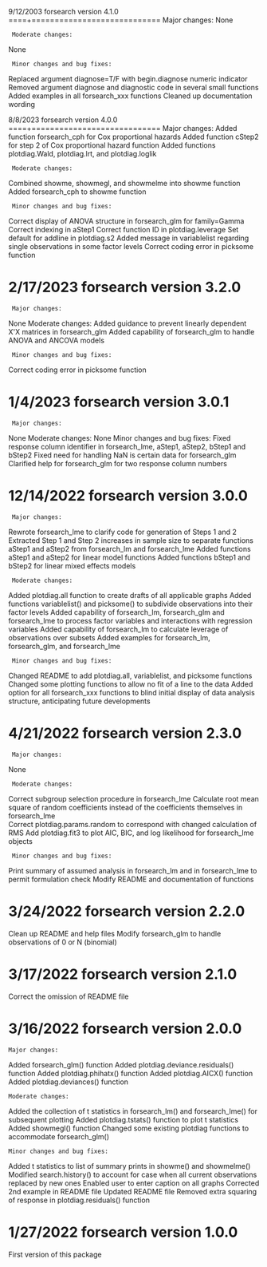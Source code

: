 9/12/2003 forsearch version 4.1.0 
====+============================
     Major changes:
None

     Moderate changes:
None

     Minor changes and bug fixes:
Replaced argument diagnose=T/F with begin.diagnose numeric indicator
Removed argument diagnose and diagnostic code in several small functions  
Added examples in all forsearch_xxx functions
Cleaned up documentation wording

8/8/2023 forsearch version 4.0.0 
====+============================
     Major changes:
Added function forsearch_cph for Cox proportional hazards
Added function cStep2 for step 2 of Cox proportional hazard function
Added functions plotdiag.Wald, plotdiag.lrt, and plotdiag.loglik

     Moderate changes:
Combined showme, showmegl, and showmelme into showme function  
Added forsearch_cph to showme function

     Minor changes and bug fixes:
Correct display of ANOVA structure in forsearch_glm for family=Gamma
Correct indexing in aStep1
Correct function ID in plotdiag.leverage
Set default for addline in plotdiag.s2
Added message in variablelist regarding single observations in some factor levels
Correct coding error in picksome function

2/17/2023 forsearch version 3.2.0 
=================================
     Major changes:
None
     Moderate changes:
Added guidance to prevent linearly dependent X'X matrices in forsearch_glm
Added capability of forsearch_glm to handle ANOVA and ANCOVA models

     Minor changes and bug fixes:
Correct coding error in picksome function

1/4/2023 forsearch version 3.0.1 
================================
     Major changes:
None
     Moderate changes:
None
     Minor changes and bug fixes:
Fixed response column identifier in forsearch_lme, aStep1, aStep2, bStep1 and bStep2
Fixed need for handling NaN is certain data for forsearch_glm   
Clarified help for forsearch_glm for two response column numbers 

12/14/2022 forsearch version 3.0.0 
==================================
     Major changes:
Rewrote forsearch_lme to clarify code for generation of Steps 1 and 2
Extracted Step 1 and Step 2 increases in sample size to separate functions aStep1 and aStep2
   from forsearch_lm and forsearch_lme
Added functions aStep1 and aStep2 for linear model functions
Added functions bStep1 and bStep2 for linear mixed effects models

     Moderate changes:
Added plotdiag.all function to create drafts of all applicable graphs
Added functions variablelist() and picksome() to subdivide observations into their factor levels
Added capability of forsearch_lm, forsearch_glm and forsearch_lme to process factor variables 
   and interactions with regression variables
Added capability of forsearch_lm to calculate leverage of observations over subsets
Added examples for forsearch_lm, forsearch_glm, and forsearch_lme

     Minor changes and bug fixes:
Changed README to add plotdiag.all, variablelist, and picksome functions
Changed some plotting functions to allow no fit of a line to the data
Added option for all forsearch_xxx functions to blind initial display of data analysis structure, anticipating future developments 
 

4/21/2022 forsearch version 2.3.0
=================================
     Major changes:
None

     Moderate changes:
Correct subgroup selection procedure in forsearch_lme
Calculate root mean square of random coefficients instead of the coefficients themselves
     in forsearch_lme   
Correct plotdiag.params.random to correspond with changed calculation of RMS
Add plotdiag.fit3 to plot AIC, BIC, and log likelihood for forsearch_lme objects

     Minor changes and bug fixes:
Print summary of assumed analysis in forsearch_lm and in forsearch_lme to permit 
     formulation check
Modify README and documentation of functions



3/24/2022 forsearch version 2.2.0
=================================
Clean up README and help files
Modify forsearch_glm to handle observations of 0 or N (binomial)


3/17/2022 forsearch version 2.1.0
=================================
Correct the omission of README file


3/16/2022 forsearch version 2.0.0
=================================
    Major changes:
Added forsearch_glm() function
Added plotdiag.deviance.residuals() function
Added plotdiag.phihatx() function
Added plotdiag.AICX() function
Added plotdiag.deviances() function

    Moderate changes:
Added the collection of t statistics in forsearch_lm() and forsearch_lme() for subsequent plotting 
Added plotdiag.tstats() function to plot t statistics
Added showmegl() function
Changed some existing plotdiag functions to accommodate forsearch_glm()

    Minor changes and bug fixes:
Added t statistics to list of summary prints in showme() and showmelme()
Modified search.history() to account for case when all current observations replaced by new ones
Enabled user to enter caption on all graphs
Corrected 2nd example in README file
Updated README file
Removed extra squaring of response in plotdiag.residuals() function


1/27/2022 forsearch version 1.0.0
=================================
First version of this package


